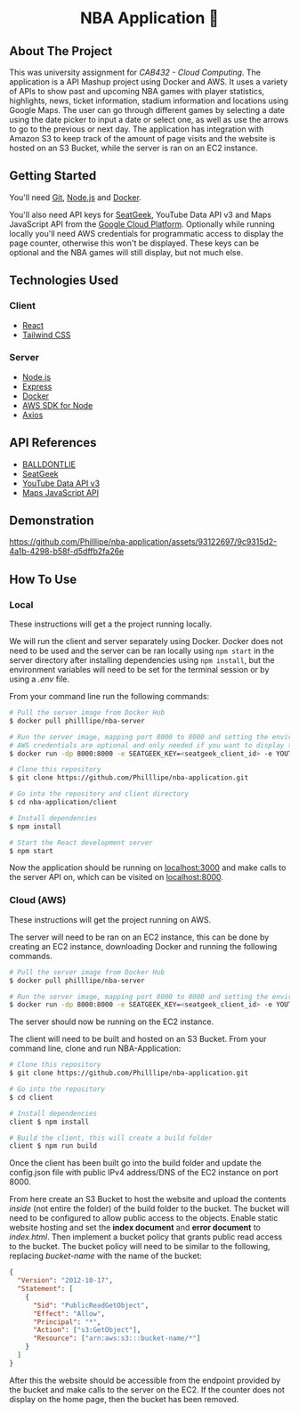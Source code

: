 <h1 align="center">NBA Application 🏀</h1>

## About The Project

This was university assignment for _CAB432 - Cloud Computing_. The application is a API Mashup project using Docker and AWS. It uses a variety of APIs to show past and upcoming NBA games with player statistics, highlights, news, ticket information, stadium information and locations using Google Maps. The user can go through different games by selecting a date using the date picker to input a date or select one, as well as use the arrows to go to the previous or next day. The application has integration with Amazon S3 to keep track of the amount of page visits and the website is hosted on an S3 Bucket, while the server is ran on an EC2 instance.

## Getting Started

You'll need [Git](https://git-scm.com), [Node.js](https://nodejs.org/en/download/) and [Docker](https://docs.docker.com/get-docker/).

You'll also need API keys for [SeatGeek](https://platform.seatgeek.com/), YouTube Data API v3 and Maps JavaScript API from the [Google Cloud Platform](https://console.cloud.google.com/). Optionally while running locally you'll need AWS credentials for programmatic access to display the page counter, otherwise this won't be displayed. These keys can be optional and the NBA games will still display, but not much else.

## Technologies Used

### Client

- [React](https://reactjs.org/)
- [Tailwind CSS](https://tailwindcss.com/)

### Server

- [Node.js](https://nodejs.org/en/)
- [Express](https://expressjs.com/)
- [Docker](https://www.docker.com/)
- [AWS SDK for Node](https://aws.amazon.com/sdk-for-node-js/)
- [Axios](https://axios-http.com/docs/intro)

## API References

- [BALLDONTLIE](https://www.balldontlie.io/)
- [SeatGeek](https://platform.seatgeek.com/)
- [YouTube Data API v3](https://developers.google.com/youtube/v3)
- [Maps JavaScript API](https://developers.google.com/maps/documentation/javascript/overview)

## Demonstration 
https://github.com/Philllipe/nba-application/assets/93122697/9c9315d2-4a1b-4298-b58f-d5dffb2fa26e

## How To Use

### Local

These instructions will get a the project running locally.

We will run the client and server separately using Docker. Docker does not need to be used and the server can be ran locally using `npm start` in the server directory after installing dependencies using `npm install`, but the environment variables will need to be set for the terminal session or by using a _.env_ file.

From your command line run the following commands:

```bash
# Pull the server image from Docker Hub
$ docker pull philllipe/nba-server

# Run the server image, mapping port 8000 to 8000 and setting the environment variables
# AWS credentials are optional and only needed if you want to display the page counter
$ docker run -dp 8000:8000 -e SEATGEEK_KEY=<seatgeek_client_id> -e YOUTUBE_KEY=<youtube_api_key> -e MAPS_KEY=<google_maps_api_key> philllipe/nba-server

# Clone this repository
$ git clone https://github.com/Philllipe/nba-application.git

# Go into the repository and client directory
$ cd nba-application/client

# Install dependencies
$ npm install

# Start the React development server
$ npm start
```

Now the application should be running on [localhost:3000](http://localhost:3000/) and make calls to the server API on, which can be visited on [localhost:8000](http://localhost:8000).

### Cloud (AWS)

These instructions will get the project running on AWS.

The server will need to be ran on an EC2 instance, this can be done by creating an EC2 instance, downloading Docker and running the following commands.

```bash
# Pull the server image from Docker Hub
$ docker pull philllipe/nba-server

# Run the server image, mapping port 8000 to 8000 and setting the environment variables
$ docker run -dp 8000:8000 -e SEATGEEK_KEY=<seatgeek_client_id> -e YOUTUBE_KEY=<youtube_api_key> -e MAPS_KEY=<google_maps_api_key> philllipe/nba-server
```

The server should now be running on the EC2 instance.

The client will need to be built and hosted on an S3 Bucket. From your command line, clone and run NBA-Application:

```bash
# Clone this repository
$ git clone https://github.com/Philllipe/nba-application.git

# Go into the repository
$ cd client

# Install dependencies
client $ npm install

# Build the client, this will create a build folder
client $ npm run build
```

Once the client has been built go into the build folder and update the config.json file with public IPv4 address/DNS of the EC2 instance on port 8000.

From here create an S3 Bucket to host the website and upload the contents _inside_ (not entire the folder) of the build folder to the bucket. The bucket will need to be configured to allow public access to the objects. Enable static website hosting and set the **index document** and **error document** to _index.html_. Then implement a bucket policy that grants public read access to the bucket. The bucket policy will need to be similar to the following, replacing _bucket-name_ with the name of the bucket:

```json
{
  "Version": "2012-10-17",
  "Statement": [
    {
      "Sid": "PublicReadGetObject",
      "Effect": "Allow",
      "Principal": "*",
      "Action": ["s3:GetObject"],
      "Resource": ["arn:aws:s3:::bucket-name/*"]
    }
  ]
}
```

After this the website should be accessible from the endpoint provided by the bucket and make calls to the server on the EC2. If the counter does not display on the home page, then the bucket has been removed.
